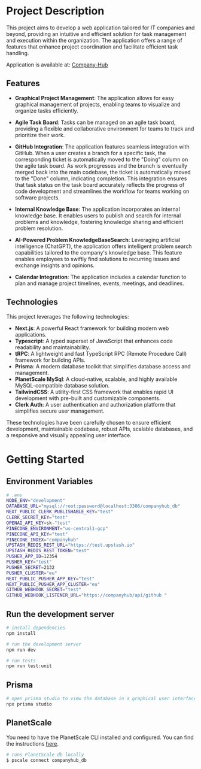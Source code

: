 
# Project Description


This project aims to develop a web application tailored for IT companies and beyond, providing an intuitive and efficient solution for task management and execution within the organization. The application offers a range of features that enhance project coordination and facilitate efficient task handling.

Application is available at: [Company-Hub](https://companyhub.vercel.app)

## Features
- **Graphical Project Management**: The application allows for easy graphical management of projects, enabling teams to visualize and organize tasks efficiently.


- **Agile Task Board**: Tasks can be managed on an agile task board, providing a flexible and collaborative environment for teams to track and prioritize their work.


- **GitHub Integration**: The application features seamless integration with GitHub. When a user creates a branch for a specific task, the corresponding ticket is automatically moved to the "Doing" column on the agile task board. As work progresses and the branch is eventually merged back into the main codebase, the ticket is automatically moved to the "Done" column, indicating completion. This integration ensures that task status on the task board accurately reflects the progress of code development and streamlines the workflow for teams working on software projects.


- **Internal Knowledge Base**: The application incorporates an internal knowledge base. It enables users to publish and search for internal problems and knowledge, fostering knowledge sharing and efficient problem resolution.


- **AI-Powered Problem KnowledgeBaseSearch**: Leveraging artificial intelligence (ChatGPT), the application offers intelligent problem search capabilities tailored to the company's knowledge base. This feature enables employees to swiftly find solutions to recurring issues and exchange insights and opinions.


- **Calendar Integration**: The application includes a calendar function to plan and manage project timelines, events, meetings, and deadlines.



## Technologies

This project leverages the following technologies:

- **Next.js**: A powerful React framework for building modern web applications.
- **Typescript**: A typed superset of JavaScript that enhances code readability and maintainability.
- **tRPC**: A lightweight and fast TypeScript RPC (Remote Procedure Call) framework for building APIs.
- **Prisma**: A modern database toolkit that simplifies database access and management.
- **PlanetScale MySql**: A cloud-native, scalable, and highly available MySQL-compatible database solution.
- **TailwindCSS**: A utility-first CSS framework that enables rapid UI development with pre-built and customizable components.
- **Clerk Auth**: A user authentication and authorization platform that simplifies secure user management.

These technologies have been carefully chosen to ensure efficient development, maintainable codebase, robust APIs, scalable databases, and a responsive and visually appealing user interface.


# Getting Started


## Environment Variables

```bash
# .env
NODE_ENV="development"
DATABASE_URL="mysql://root:password@localhost:3306/companyhub_db"
NEXT_PUBLIC_CLERK_PUBLISHABLE_KEY="test"
CLERK_SECRET_KEY="test"
OPENAI_API_KEY=sk-"test"
PINECONE_ENVIRONMENT="us-central1-gcp"
PINECONE_API_KEY="test"
PINECONE_INDEX="companyhub"
UPSTASH_REDIS_REST_URL="https://test.upstash.io"
UPSTASH_REDIS_REST_TOKEN="test"
PUSHER_APP_ID=12354
PUSHER_KEY="test"
PUSHER_SECRET=2132
PUSHER_CLUSTER="eu"
NEXT_PUBLIC_PUSHER_APP_KEY="test"
NEXT_PUBLIC_PUSHER_APP_CLUSTER="eu"
GITHUB_WEBHOOK_SECRET="test"
GITHUB_WEBHOOK_LISTENER_URL="https://companyhub/api/github "

```

## Run the development server

```bash
# install dependencies
npm install

# run the development server
npm run dev

# run tests
npm run test:unit
```

## Prisma

```bash
# open prisma studio to view the database in a graphical user interface
npx prisma studio
```

## PlanetScale
You need to have the PlanetScale CLI installed and configured. You can find the instructions [here](https://planetscale.com/docs/reference/planetscale-cli).

```bash
# runs PlanetScale db locally
$ pscale connect companyhub_db
```
